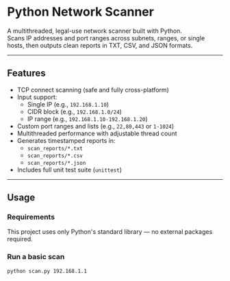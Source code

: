 # Python Network Scanner

A multithreaded, legal-use network scanner built with Python.  
Scans IP addresses and port ranges across subnets, ranges, or single hosts, then outputs clean reports in TXT, CSV, and JSON formats.

---

## Features

- TCP connect scanning (safe and fully cross-platform)
- Input support:
  - Single IP (e.g., `192.168.1.10`)
  - CIDR block (e.g., `192.168.1.0/24`)
  - IP range (e.g., `192.168.1.10-192.168.1.20`)
- Custom port ranges and lists (e.g., `22,80,443` or `1-1024`)
- Multithreaded performance with adjustable thread count
- Generates timestamped reports in:
  - `scan_reports/*.txt`
  - `scan_reports/*.csv`
  - `scan_reports/*.json`
- Includes full unit test suite (`unittest`)

---

## Usage

### Requirements

This project uses only Python's standard library — no external packages required.

### Run a basic scan

```bash
python scan.py 192.168.1.1
